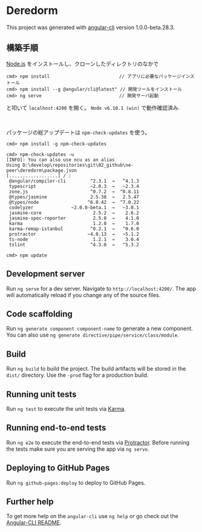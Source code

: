 # Deredorm

This project was generated with [angular-cli](https://github.com/angular/angular-cli) version 1.0.0-beta.28.3.

## 構築手順
[Node.js](https://nodejs.org/ja/) をインストールし、クローンしたディレクトリのなかで

```
cmd> npm install　                        // アプリに必要なパッケージインストール
cmd> npm install --g @angular/cli@latest" // 開発ツールをインストール
cmd> ng serve　                           // 開発サーバ起動
```

と叩いて `localhost:4200` を開く。
`Node v6.10.1 (win)` で動作確認済み.

&nbsp;

パッケージの総アップデートは `npm-check-updates` を使う。

```
cmd> npm install -g npm-check-updates

cmd> npm-check-updates -u
[INFO]: You can also use ncu as an alias
Using D:\develop\repositories\git\02_github\ne-peer\deredorm\package.json
[..................] / :
 @angular/compiler-cli         ^2.3.1  →   ^4.1.3
 typescript                    ~2.0.3  →   ~2.3.4
 zone.js                       ^0.7.2  →  ^0.8.11
 @types/jasmine                2.5.38  →   2.5.47
 @types/node                  ^6.0.42  →  ^7.0.22
 codelyzer              ~2.0.0-beta.1  →   ~3.0.1
 jasmine-core                   2.5.2  →    2.6.2
 jasmine-spec-reporter          2.5.0  →    4.1.0
 karma                          1.2.0  →    1.7.0
 karma-remap-istanbul          ^0.2.1  →   ^0.6.0
 protractor                   ~4.0.13  →   ~5.1.2
 ts-node                        1.2.1  →    3.0.4
 tslint                        ^4.3.0  →   ^5.3.2

cmd> npm update
```

## Development server
Run `ng serve` for a dev server. Navigate to `http://localhost:4200/`. The app will automatically reload if you change any of the source files.

## Code scaffolding

Run `ng generate component component-name` to generate a new component. You can also use `ng generate directive/pipe/service/class/module`.

## Build

Run `ng build` to build the project. The build artifacts will be stored in the `dist/` directory. Use the `-prod` flag for a production build.

## Running unit tests

Run `ng test` to execute the unit tests via [Karma](https://karma-runner.github.io).

## Running end-to-end tests

Run `ng e2e` to execute the end-to-end tests via [Protractor](http://www.protractortest.org/).
Before running the tests make sure you are serving the app via `ng serve`.

## Deploying to GitHub Pages

Run `ng github-pages:deploy` to deploy to GitHub Pages.

## Further help

To get more help on the `angular-cli` use `ng help` or go check out the [Angular-CLI README](https://github.com/angular/angular-cli/blob/master/README.md).

